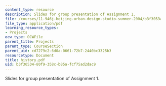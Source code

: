 ```yaml
---
content_type: resource
description: Slides for group presentation of Assignment 1.
file: /courses/11-946j-beijing-urban-design-studio-summer-2004/b3f3053480f9358cb85afcf75ad2dac9_history.pdf
file_type: application/pdf
learning_resource_types:
- Projects
ocw_type: OCWFile
parent_title: Projects
parent_type: CourseSection
parent_uid: cd7279c2-6d0a-0661-72b7-2440bc3325b3
resourcetype: Document
title: history.pdf
uid: b3f30534-80f9-358c-b85a-fcf75ad2dac9
---
```

Slides for group presentation of Assignment 1.

